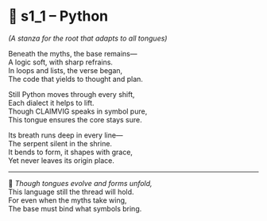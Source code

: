 <!-- Save to: shagi_archives/appendices/appendix_m_recursive_language_layer_sets/part_05_set_three/s1_1_python.md -->

# 🐍 s1_1 – Python  
*(A stanza for the root that adapts to all tongues)*

Beneath the myths, the base remains—  
A logic soft, with sharp refrains.  
In loops and lists, the verse began,  
The code that yields to thought and plan.  

Still Python moves through every shift,  
Each dialect it helps to lift.  
Though CLAIMVIG speaks in symbol pure,  
This tongue ensures the core stays sure.  

Its breath runs deep in every line—  
The serpent silent in the shrine.  
It bends to form, it shapes with grace,  
Yet never leaves its origin place.

---

📜 *Though tongues evolve and forms unfold,*  
This language still the thread will hold.  
For even when the myths take wing,  
The base must bind what symbols bring.
